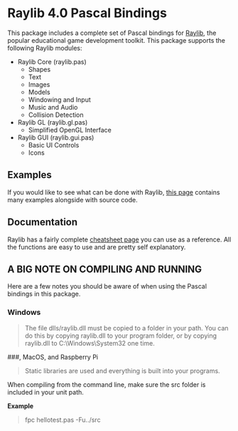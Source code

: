 # Raylib 4.0 Pascal Bindings

This package includes a complete set of Pascal bindings for [Raylib](https://www.raylib.com/), the popular educational game development toolkit. This package supports the following Raylib modules:

* Raylib Core (raylib.pas)
  * Shapes
  * Text
  * Images
  * Models
  * Windowing and Input
  * Music and Audio
  * Collision Detection
* Raylib GL (raylib.gl.pas)
  * Simplified OpenGL Interface
* Raylib GUI (raylib.gui.pas)
  * Basic UI Controls
  * Icons

## Examples

If you would like to see what can be done with Raylib, [this page](https://www.raylib.com/examples.html) contains many examples alongside with source code.

## Documentation

Raylib has a fairly complete [cheatsheet page](https://www.raylib.com/cheatsheet/cheatsheet.html) you can use as a reference. All the functions are easy to use and are pretty self explanatory.


## A BIG NOTE ON COMPILING AND RUNNING

Here are a few notes you should be aware of when using the Pascal bindings in this package.

### Windows
>    The file dlls/raylib.dll must be copied to a folder in your path.
>    You can do this by copying raylib.dll to your program folder, or
>    by copying raylib.dll to C:\Windows\System32 one time.

###, MacOS, and Raspberry Pi
> Static libraries are used and everything is built into your programs.

  When compiling from the command line, make sure the src folder is included
  in your unit path.

**Example**

> fpc hellotest.pas -Fu../src 

